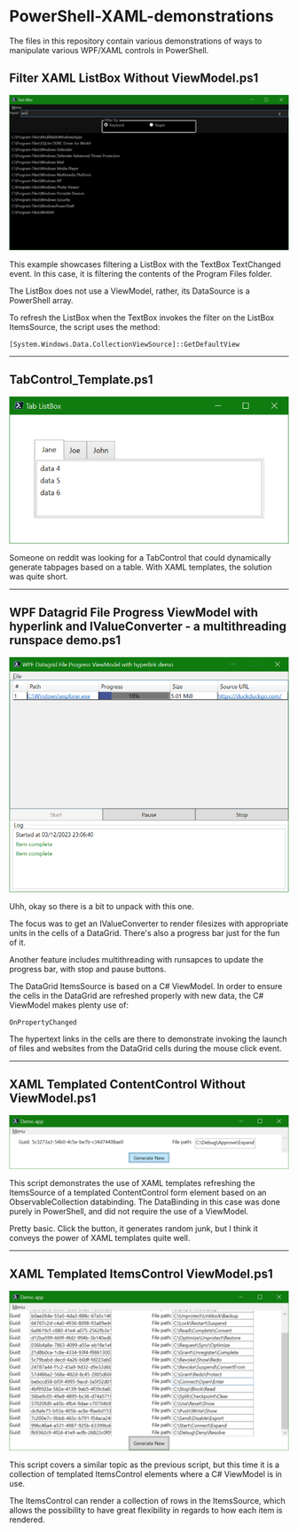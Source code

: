 # PowerShell-XAML-demonstrations

The files in this repository contain various demonstrations of ways to manipulate various WPF/XAML controls in PowerShell.

## Filter XAML ListBox Without ViewModel.ps1
![Screenshot](/Filter%20XAML%20ListBox%20Without%20ViewModel.png?raw=true)

This example showcases filtering a ListBox with the TextBox TextChanged event. In this case, it is filtering the contents of the Program Files folder.

The ListBox does not use a ViewModel, rather, its DataSource is a PowerShell array.

To refresh the ListBox when the TextBox invokes the filter on the ListBox ItemsSource, the script uses the method:

```
[System.Windows.Data.CollectionViewSource]::GetDefaultView
```

-----

## TabControl_Template.ps1
![Screenshot](/TabControl_Template.png?raw=true)

Someone on reddit was looking for a TabControl that could dynamically generate tabpages based on a table. With XAML templates, the solution was quite short.

-----

## WPF Datagrid File Progress ViewModel with hyperlink and IValueConverter - a multithreading runspace demo.ps1
![Screenshot](/WPF%20Datagrid%20File%20Progress%20ViewModel%20with%20hyperlink%20and%20IValueConverter%20-%20a%20multithreading%20runspace%20demo.png?raw=true)

Uhh, okay so there is a bit to unpack with this one.

The focus was to get an IValueConverter to render filesizes with appropriate units in the cells of a DataGrid. There's also a progress bar just for the fun of it.

Another feature includes multithreading with runsapces to update the progress bar, with stop and pause buttons.

The DataGrid ItemsSource is based on a C# ViewModel. In order to ensure the cells in the DataGrid are refreshed properly with new data, the C# ViewModel makes plenty use of:

```
OnPropertyChanged
```

The hypertext links in the cells are there to demonstrate invoking the launch of files and websites from the DataGrid cells during the mouse click event.

-----

## XAML Templated ContentControl Without ViewModel.ps1
![Screenshot](/XAML%20Templated%20ContentControl%20Without%20ViewModel.png?raw=true)

This script demonstrates the use of XAML templates refreshing the ItemsSource of a templated ContentControl form element based on an ObservableCollection databinding. The DataBinding in this case was done purely in PowerShell, and did not require the use of a ViewModel.

Pretty basic. Click the button, it generates random junk, but I think it conveys the power of XAML templates quite well.

-----

## XAML Templated ItemsControl ViewModel.ps1
![Screenshot](/XAML%20Templated%20ItemsControl%20ViewModel.png?raw=true)

This script covers a similar topic as the previous script, but this time it is a collection of templated ItemsControl elements where a C# ViewModel is in use.

The ItemsControl can render a collection of rows in the ItemsSource, which allows the possibility to have great flexibility in regards to how each item is rendered.
